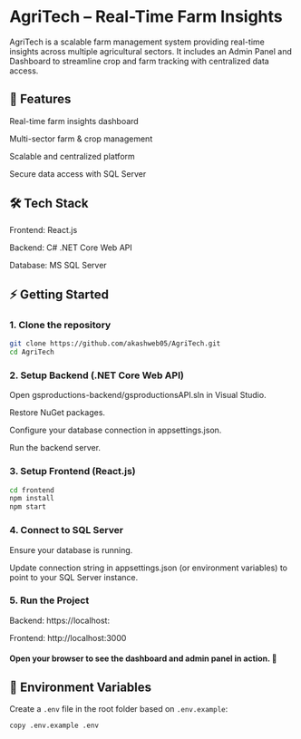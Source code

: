 # AgriTech – Real-Time Farm Insights

AgriTech is a scalable farm management system providing real-time insights across multiple agricultural sectors. It includes an Admin Panel and Dashboard to streamline crop and farm tracking with centralized data access.

## 🚀 Features

Real-time farm insights dashboard

Multi-sector farm & crop management

Scalable and centralized platform

Secure data access with SQL Server

## 🛠️ Tech Stack

Frontend: React.js

Backend: C# .NET Core Web API

Database: MS SQL Server

## ⚡ Getting Started
### 1. Clone the repository
```bash
git clone https://github.com/akashweb05/AgriTech.git
cd AgriTech
```

### 2. Setup Backend (.NET Core Web API)

Open gsproductions-backend/gsproductionsAPI.sln in Visual Studio.

Restore NuGet packages.

Configure your database connection in appsettings.json.

Run the backend server.

### 3. Setup Frontend (React.js)
```bash
cd frontend
npm install
npm start
```

### 4. Connect to SQL Server

Ensure your database is running.

Update connection string in appsettings.json (or environment variables) to point to your SQL Server instance.

### 5. Run the Project

Backend: https://localhost:<port>

Frontend: http://localhost:3000

#### Open your browser to see the dashboard and admin panel in action. 🚀

## 🔑 Environment Variables

Create a `.env` file in the root folder based on `.env.example`:

```bash
copy .env.example .env
```

